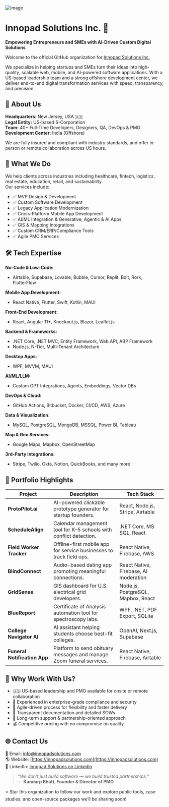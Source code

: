 ![image](https://github.com/user-attachments/assets/01393c19-4af6-4f0e-bf07-7db737512b78)

# Innopad Solutions Inc. 🚀  
**Empowering Entrepreneurs and SMEs with AI-Driven Custom Digital Solutions**

Welcome to the official GitHub organization for [Innopad Solutions Inc.](https://innopadsolutions.com)

We specialize in helping startups and SMEs turn their ideas into high-quality, scalable web, mobile, and AI-powered software applications. With a US-based leadership team and a strong offshore development center, we deliver end-to-end digital transformation services with speed, transparency, and precision.

## 🏢 About Us

**Headquarters:** New Jersey, USA 🇺🇸  
**Legal Entity:** US-based S-Corporation  
**Team:** 40+ Full-Time Developers, Designers, QA, DevOps & PMO  
**Development Center:** India (Offshore)

We are fully insured and compliant with industry standards, and offer in-person or remote collaboration across US hours.

## 🔧 What We Do

We help clients across industries including healthcare, fintech, logistics, real estate, education, retail, and sustainability.  
Our services include:

- ✅ MVP Design & Development
- ✅ Custom Software Development
- ✅ Legacy Application Modernization
- ✅ Cross-Platform Mobile App Development
- ✅ AI/ML Integration & Generative, Agentic &  AI Apps
- ✅ GIS & Mapping Integrations
- ✅ Custom CRM/ERP/Compliance Tools
- ✅ Agile PMO Services

## 🛠️ Tech Expertise

**No-Code & Low-Code:**  
- Airtable, Supabase, Lovable, Bubble, Cursor, Replit, Bolt, Rork, FlutterFlow

**Mobile App Development:**  
- React Native, Flutter, Swift, Kotlin, MAUI

**Front-End Development:**  
- React, Angular 11+, Knockout.js, Blazor, Leaflet.js

**Backend & Frameworks:**  
- .NET Core, .NET MVC, Entity Framework, Web API, ABP Framework  
- Node.js, N-Tier, Multi-Tenant Architecture

**Desktop Apps:**  
- WPF, MVVM, MAUI

**AI/ML/LLM:**  
- Custom GPT Integrations, Agents, Embeddings, Vector DBs

**DevOps & Cloud:**  
- GitHub Actions, Bitbucket, Docker, CI/CD, AWS, Azure

**Data & Visualization:**  
- MySQL, PostgreSQL, MongoDB, MSSQL, Power BI, Tableau

**Map & Geo Services:**  
- Google Maps, Mapbox, OpenStreetMap

**3rd-Party Integrations:**  
- Stripe, Twilio, Okta, Notion, QuickBooks, and many more

## 📁 Portfolio Highlights

| Project | Description | Tech Stack |
|--------|-------------|------------|
| **ProtoPilot.ai** | AI-powered clickable prototype generator for startup founders. | React, Node.js, Stripe, Airtable |
| **ScheduleAlign** | Calendar management tool for K–5 schools with conflict detection. | .NET Core, MS SQL, React |
| **Field Worker Tracker** | Offline-first mobile app for service businesses to track field ops. | React Native, Firebase, AWS |
| **BlindConnect** | Audio-based dating app promoting meaningful connections. | React Native, Firebase, AI moderation |
| **GridSense** | GIS dashboard for U.S. electrical grid developers. | Node.js, PostgreSQL, Mapbox, React |
| **BlueReport** | Certificate of Analysis automation tool for spectroscopy labs. | WPF, .NET, PDF Export, SQLite |
| **College Navigator AI** | AI assistant helping students choose best-fit colleges. | OpenAI, Next.js, Supabase |
| **Funeral Notification App** | Platform to send obituary messages and manage Zoom funeral services. | React Native, Firebase, Airtable |

## 📌 Why Work With Us?

- 🇺🇸 US-based leadership and PMO available for onsite or remote collaboration
- 💼 Experienced in enterprise-grade compliance and security
- 🔄 Agile-driven process for flexibility and faster delivery
- 📑 Transparent documentation and detailed SOWs
- 🔧 Long-term support & partnership-oriented approach
- 💰 Competitive pricing with no compromise on quality

## 🌐 Contact Us

📩 Email: [info@innopadsolutions.com](mailto:info@innopadsolutions.com)  
🌎 Website: [https://innopadsolutions.com](https://innopadsolutions.com)  
🔗 LinkedIn: [Innopad Solutions on LinkedIn](https://www.linkedin.com/company/innopadsolutions)

> _“We don’t just build software — we build trusted partnerships.”_  
> — **Kandarp Bhatt, Founder & Director of PMO**

⭐ Star this organization to follow our work and explore public tools, case studies, and open-source packages we’ll be sharing soon!
